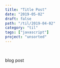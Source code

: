 ```yaml
---
title: "Title Post"
date: "2019-05-02"
draft: false
path: "/til/2019-04-02"
category: "til"
tags: ["javascript"]
project: "unsorted"
---
```


<br />

blog post